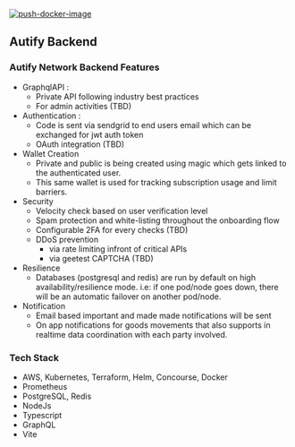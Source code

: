[![push-docker-image](https://github.com/autifynetwork/Autify-Backend/actions/workflows/push-docker-img.yml/badge.svg)](https://github.com/autifynetwork/Autify-Backend/actions/workflows/push-docker-img.yml)
 
 ## Autify Backend

 ### Autify Network Backend Features

 - GraphqlAPI :
    - Private API following industry best practices
    - For admin activities (TBD)
 - Authentication :
    - Code is sent via sendgrid to end users email which can be exchanged for jwt auth token
    - OAuth integration (TBD)
 - Wallet Creation 
    - Private and public is being created using magic which gets linked to the authenticated user.
    - This same wallet is used for tracking subscription usage and limit barriers. 
 - Security
    - Velocity check based on user verification level
    - Spam protection and white-listing throughout the onboarding flow
    - Configurable 2FA for every checks (TBD)
    - DDoS prevention
      - via rate limiting infront of critical APIs
      - via geetest CAPTCHA (TBD)
 - Resilience
    - Databases (postgresql and redis) are run by default on high availability/resilience mode. i.e: if one pod/node goes down, there will be an automatic failover
    on another pod/node.
 - Notification
    - Email based important and made made notifications will be sent
    - On app notifications for goods movements that also supports in realtime data coordination with each party involved.


### Tech Stack

 - AWS, Kubernetes, Terraform, Helm, Concourse, Docker
 - Prometheus
 - PostgreSQL, Redis
 - NodeJs
 - Typescript
 - GraphQL
 - Vite

